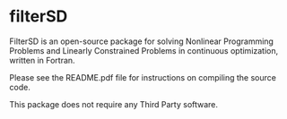 # filterSD
FilterSD is an open-source package for solving Nonlinear Programming Problems and Linearly Constrained Problems in continuous optimization, written in Fortran.

Please see the README.pdf file for instructions on compiling the source code.

This package does not require any Third Party software.
